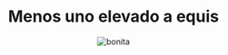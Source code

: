 <div align="center">
<h1>
  Menos uno elevado a equis
</h1> 
  
![bonita](https://github.com/pvtoari/matecosas/assets/43178469/88225666-1eab-4faa-ba6f-48ce4e0fd0ca)

<div/>
